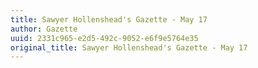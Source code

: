 ```yaml
---
title: Sawyer Hollenshead's Gazette - May 17
author: Gazette
uuid: 2331c965-e2d5-492c-9052-e6f9e5764e35
original_title: Sawyer Hollenshead's Gazette - May 17
---
```


